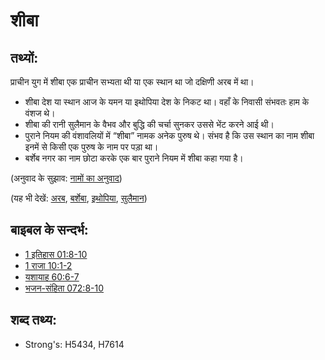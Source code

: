 # शीबा #

## तथ्यों: ##

प्राचीन युग में शीबा एक प्राचीन सभ्यता थी या एक स्थान था जो दक्षिणी अरब में था।

* शीबा देश या स्थान आज के यमन या इथोपिया देश के निकट था।
वहाँ के निवासी संभवतः हाम के वंशज थे।
* शीबा की रानी सुलैमान के वैभव और बुद्धि की चर्चा सुनकर उससे भेंट करने आई थी।
* पुराने नियम की वंशावलियों में “शीबा” नामक अनेक पुरुष थे। संभव है कि उस स्थान का नाम शीबा इनमें से किसी एक पुरुष के नाम पर पड़ा था।
* बर्शेब नगर का नाम छोटा करके एक बार पुराने नियम में शीबा कहा गया है।

(अनुवाद के सुझाव: [नामों का अनुवाद](rc://en/ta/man/translate/translate-names))

(यह भी देखें: [अरब](../names/arabia.md), [बर्शेबा](../names/beersheba.md), [इथोपिया](../names/ethiopia.md), [सुलैमान](../names/solomon.md))

## बाइबल के सन्दर्भ: ##

* [1 इतिहास 01:8-10](rc://en/tn/help/1ch/01/08)
* [1 राजा 10:1-2](rc://en/tn/help/1ki/10/01)
* [यशायाह 60:6-7](rc://en/tn/help/isa/60/06)
* [भजन-संहिता 072:8-10](rc://en/tn/help/psa/072/008)

## शब्द तथ्य: ##

* Strong's: H5434, H7614
